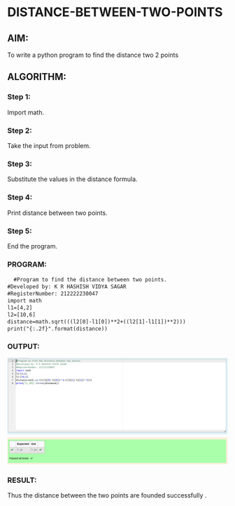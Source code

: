 # DISTANCE-BETWEEN-TWO-POINTS

## AIM:
To write a python program to find the distance two 2 points
## ALGORITHM:

### Step 1:

Import math.

### Step 2:

Take the input from problem.

### Step 3:

Substitute the values in the distance formula.

### Step 4:

Print distance between two points.

### Step 5:

End the program.

### PROGRAM:
```
  #Program to find the distance between two points.
#Developed by: K R HASHISH VIDYA SAGAR
#RegisterNumber: 212222230047
import math
l1=[4,2]
l2=[10,6]
distance=math.sqrt(((l2[0]-l1[0])**2+((l2[1]-l1[1])**2)))
print("{:.2f}".format(distance))
```

### OUTPUT:
![distance](/distance.png)

### RESULT:
Thus the distance between the two points are founded successfully .